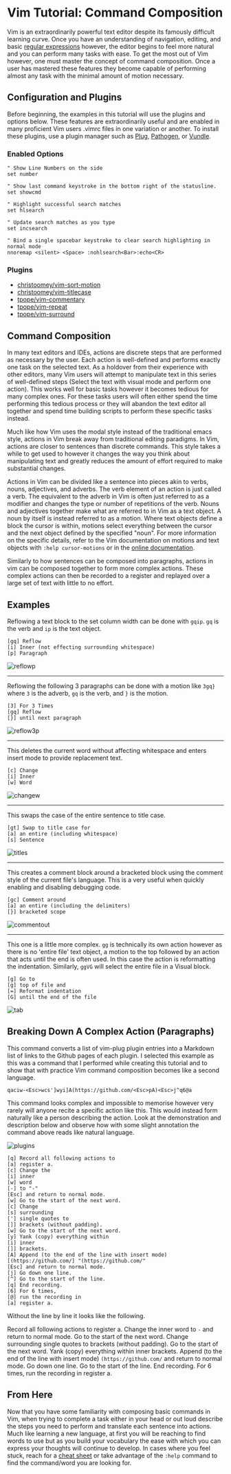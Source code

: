 # Vim Tutorial: Command Composition <!--- Name in progress -->

<!---
Guide Starts with installing a plugin manager.
Provide useful plugins
explain text objects
-->

Vim is an extraordinarily powerful text editor despite its famously difficult
learning curve. Once you have an understanding of navigation, editing, and basic
[regular expressions](http://vimregex.com/) 
however, the editor begins to feel more natural and you can
perform many tasks with ease. To get the most out of Vim however, one must
master the concept of command composition. Once a user has mastered these
features they become capable of performing almost any task with the minimal amount
of motion necessary.

## Configuration and Plugins

Before beginning, the examples in this tutorial will use the plugins and options
below. These features are extraordinarily useful and are enabled in many
proficient Vim users .vimrc files in one variation or another. To install these
plugins, use a plugin manager such as
[Plug](https://github.com/junegunn/vim-plug),
[Pathogen](https://github.com/tpope/vim-pathogen), or
[Vundle](https://github.com/VundleVim/Vundle.vim).

### Enabled Options

```
" Show Line Numbers on the side 
set number 

" Show last command keystroke in the bottom right of the statusline.
set showcmd

" Highlight successful search matches
set hlsearch

" Update search matches as you type
set incsearch

" Bind a single spacebar keystroke to clear search highlighting in normal mode 
nnoremap <silent> <Space> :nohlsearch<Bar>:echo<CR>
```

### Plugins
- [christoomey/vim-sort-motion](https://github.com/christoomey/vim-sort-motion)
- [christoomey/vim-titlecase](https://github.com/christoomey/vim-titlecase)
- [tpope/vim-commentary](https://github.com/tpope/vim-commentary)
- [tpope/vim-repeat](https://github.com/tpope/vim-repeat)
- [tpope/vim-surround](https://github.com/tpope/vim-surround)


## Command Composition

In many text editors and IDEs, actions are discrete steps that are performed as
necessary by the user. Each action is well-defined and performs exactly one task
on the selected text. As a holdover from their experience with other editors,
many Vim users will attempt to manipulate text in this series of well-defined
steps (Select the text with visual mode and perform one action). This works well
for basic tasks however it becomes tedious for many complex ones. For these
tasks users will often either spend the time performing this tedious process or
they will abandon the text editor all together and spend time building scripts
to perform these specific tasks instead.

Much like how Vim uses the modal style instead of the traditional emacs style,
actions in Vim break away from traditional editing paradigms. In Vim, actions
are closer to sentences than discrete commands. This style takes a while to get
used to however it changes the way you think about manipulating text and greatly
reduces the amount of effort required to make substantial changes.

Actions in Vim can be divided like a sentence into pieces akin to verbs, nouns,
adjectives, and adverbs. The verb element of an action is just called a verb.
The equivalent to the adverb in Vim is often just referred to as a modifier and
changes the type or number of repetitions of the verb. Nouns and adjectives
together make what are referred to in Vim as a text object. A noun by itself is
instead referred to as a motion. Where text objects define a block the cursor
is within, motions select everything between the cursor and the next object
defined by the specified "noun". For more information on the specific details,
refer to the Vim documentation on motions and text objects with 
`:help cursor-motions` or in the 
[online documentation](vimdoc.sourceforge.net/htmldoc/motion.html).

Similarly to how sentences can be composed into paragraphs, actions in vim can
be composed together to form more complex actions. These complex actions can
then be recorded to a register and replayed over a large set of text with little
to no effort.

## Examples

Reflowing a text block to the set column width can be done with `gqip`. `gq` is
the verb and `ip` is the text object. 

```
[gq] Reflow
[i] Inner (not effecting surrounding whitespace)
[p] Paragraph
```

![reflowp](https://jacoblambda.github.io/ENGL3764/reflowp.svg)

---

Reflowing the following 3 paragraphs can be done with a motion like `3gq}` where
`3` is the adverb, `gq` is the verb, and `}` is the motion.

```
[3] For 3 Times
[gq] Reflow
[}] until next paragraph
```

![reflow3p](https://jacoblambda.github.io/ENGL3764/reflow3p.svg)

---

This deletes the current word without affecting whitespace and enters insert
mode to provide replacement text.

```
[c] Change
[i] Inner
[w] Word
```

![changew](https://jacoblambda.github.io/ENGL3764/changew.svg)

---

This swaps the case of the entire sentence to title case.

```
[gt] Swap to title case for
[a] an entire (including whitespace)
[s] Sentence
```

![titles](https://jacoblambda.github.io/ENGL3764/titles.svg)

---

This creates a comment block around a bracketed block using the comment style of
the current file's language. This is a very useful when quickly enabling and
disabling debugging code.

```
[gc] Comment around
[a] an entire (including the delimiters)
[}] bracketed scope
```

![commentout](https://jacoblambda.github.io/ENGL3764/commentout.svg)

---

This one is a little more complex. `gg` is technically its own action however
as there is no 'entire file' text object, a motion to the top followed by an
action that acts until the end is often used. In this case the action is
reformatting the indentation. Similarly, `ggVG` will select the
entire file in a Visual block.

```
[g] Go to
[g] top of file and
[=] Reformat indentation
[G] until the end of the file
```

![tab](https://jacoblambda.github.io/ENGL3764/tab.svg)

## Breaking Down A Complex Action (Paragraphs)

This command converts a list of vim-plug plugin entries into a Markdown list of
links to the Github pages of each plugin. I selected this example as this was a
command that I performed while creating this tutorial and to show that with
practice Vim command composition becomes like a second language.

```
qaciw-<Esc>wcs']wyi]A(https://github.com/<Esc>pA)<Esc>j^q6@a
```

This command looks complex and impossible to memorise however very rarely will
anyone recite a specific action like this. This would instead form naturally
like a person describing the action. Look at the demonstration and description 
below and observe how with some slight annotation the command above reads 
like natural language.

![plugins](https://jacoblambda.github.io/ENGL3764/plugins.svg)

```
[q] Record all following actions to
[a] register a.
[c] Change the
[i] inner
[w] word
[-] to "-"
[Esc] and return to normal mode.
[w] Go to the start of the next word.
[c] Change
[s] surrounding
['] single quotes to
[]] brackets (without padding).
[w] Go to the start of the next word.
[y] Yank (copy) everything within
[i] inner
[]] brackets.
[A] Append (to the end of the line with insert mode)
[(https://github.com/] "(https://github.com/"
[Esc] and return to normal mode.
[j] Go down one line.
[^] Go to the start of the line.
[q] End recording.
[6] For 6 times,
[@] run the recording in
[a] register a.
```
Without the line by line it looks like the following.

Record all following actions to register a. Change the inner word to `-` and
return to normal mode. Go to the start of the next word. Change surrounding
single quotes to brackets (without padding). Go to the start of the next word.
Yank (copy) everything within inner brackets. Append (to the end of the line
with insert mode) `(https://github.com/` and return to normal mode. Go down one
line. Go to the start of the line. End recording. For 6 times, run the
recording in register a.

## From Here

Now that you have some familiarity with composing basic commands in Vim, when
trying to complete a task either in your head or out loud describe the steps
you need to perform and translate each sentence into actions. Much like
learning a new language, at first you will be reaching to find words to
use but as you build your vocabulary the ease with which you can express your
thoughts will continue to develop. In cases where you feel stuck, reach for a
[cheat sheet](http://www.viemu.com/vi-vim-cheat-sheet.gif) or take advantage of
the `:help` command to find the command/word you are looking for.
